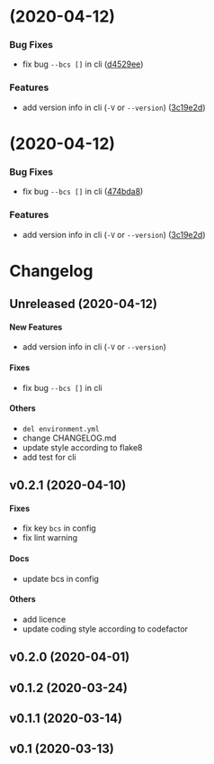 # [](https://git.idrl.site/idrl/layout-generator/compare/v0.2.1...v) (2020-04-12)


### Bug Fixes

* fix bug `--bcs []` in cli ([d4529ee](https://git.idrl.site/idrl/layout-generator/commits/d4529eea0fa8f37c1d23e334ec60f13c29d5da28))


### Features

* add version info in cli (`-V` or `--version`) ([3c19e2d](https://git.idrl.site/idrl/layout-generator/commits/3c19e2d78ab940a0f15474d3b0e55e01ee6d549f))



# [](https://git.idrl.site/idrl/layout-generator/compare/v0.2.1...v) (2020-04-12)


### Bug Fixes

* fix bug `--bcs []` in cli ([474bda8](https://git.idrl.site/idrl/layout-generator/commits/474bda8bde4602421616dc494c964a54f084f589))


### Features

* add version info in cli (`-V` or `--version`) ([3c19e2d](https://git.idrl.site/idrl/layout-generator/commits/3c19e2d78ab940a0f15474d3b0e55e01ee6d549f))



# Changelog

## Unreleased (2020-04-12)

#### New Features

* add version info in cli (`-V` or `--version`)
#### Fixes

* fix bug `--bcs []` in cli
#### Others

* `del environment.yml`
* change CHANGELOG.md
* update style according to flake8
* add test for cli

## v0.2.1 (2020-04-10)

#### Fixes

* fix key `bcs` in config
* fix lint warning
#### Docs

* update bcs in config
#### Others

* add licence
* update coding style according to codefactor

## v0.2.0 (2020-04-01)


## v0.1.2 (2020-03-24)


## v0.1.1 (2020-03-14)


## v0.1 (2020-03-13)

